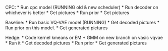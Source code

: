 CPC:
    * Run cpc model (RUNNING old & new scheduler)
    * Run decoder on whichever is better
    * Get pictures
    * Run prior
    * Get pictures

Baseline:
    * Run basic VQ-VAE model (RUNNING)
    * Get decoded pictures
    * Run prior on this model.
    * Get generated pictures
    
Hedge:
    * Code kernel kmeans or EM + GMM on new branch on vasic vqvae
    * Run it
    * Get decoded pictures
    * Run prior
    * Get generated pictures

